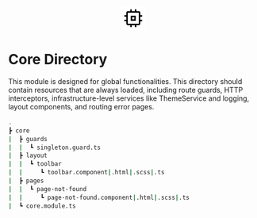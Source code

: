 <p align="center">
  <img src="../docs/images/core_directory.svg" alt="core-directory" width="48px" height="48px" style="color: #5f6368;"/>
  <br>
</p>


# Core Directory

This module is designed for global functionalities. This directory should contain resources that are always loaded, including route guards, HTTP interceptors, infrastructure-level services like ThemeService and logging, layout components, and routing error pages.

```bash
.
┣ core
|  ┣ guards
|  |  ┗ singleton.guard.ts
|  ┣ layout
|  |  ┗ toolbar
|  |     ┗ toolbar.component|.html|.scss|.ts
|  ┣ pages
|  |  ┗ page-not-found
|  |     ┗ page-not-found.component|.html|.scss|.ts
|  ┗ core.module.ts
```
